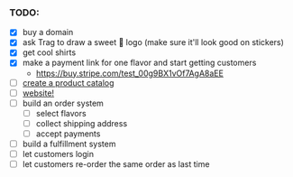 ### TODO:

 - [x] buy a domain
 - [x] ask Trag to draw a sweet 🍦 logo (make sure it'll look good on stickers)
 - [x] get cool shirts
 - [x] make a payment link for one flavor and start getting customers
   - https://buy.stripe.com/test_00g9BX1vOf7AgA8aEE
 - [ ] [create a product catalog](./steps/00-add-products.md)
 - [ ] [website!](./steps/01-website.md)
 - [ ] build an order system
   - [ ] select flavors
   - [ ] collect shipping address
   - [ ] accept payments
 - [ ] build a fulfillment system
 - [ ] let customers login
 - [ ] let customers re-order the same order as last time
